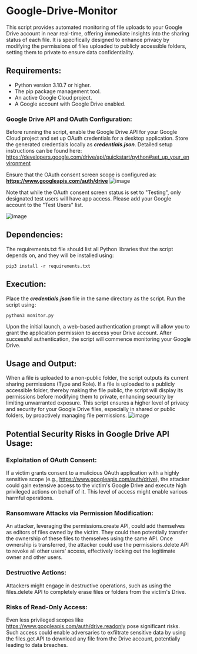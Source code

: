 # Google-Drive-Monitor

This script provides automated monitoring of file uploads to your Google Drive account in near real-time, offering immediate insights into the sharing status of each file. It is specifically designed to enhance privacy by modifying the permissions of files uploaded to publicly accessible folders, setting them to private to ensure data confidentiality.

## Requirements:
* Python version 3.10.7 or higher.
* The pip package management tool.
* An active Google Cloud project.
* A Google account with Google Drive enabled.

### Google Drive API and OAuth Configuration:
Before running the script, enable the Google Drive API for your Google Cloud project and set up OAuth credentials for a desktop application. Store the generated credentials locally as **_credentials.json_**. Detailed setup instructions can be found here:
https://developers.google.com/drive/api/quickstart/python#set_up_your_environment

Ensure that the OAuth consent screen scope is configured as:
**https://www.googleapis.com/auth/drive**
![image](https://github.com/sonntaglior/Google-Drive-Monitor/assets/40151842/90e20221-ee06-46a4-a113-6c282ae35bc2)


Note that while the OAuth consent screen status is set to "Testing", only designated test users will have app access. Please add your Google account to the "Test Users" list.

![image](https://github.com/sonntaglior/Google-Drive-Monitor/assets/40151842/c55ce6a6-3416-44f3-8210-33c0fa0705b0) 

## Dependencies:
The requirements.txt file should list all Python libraries that the script depends on, and they will be installed using:
```
pip3 install -r requirements.txt
```
## Execution:
Place the **_credentials.json_** file in the same directory as the script. Run the script using:
```
python3 monitor.py
```
Upon the initial launch, a web-based authentication prompt will allow you to grant the application permission to access your Drive account. After successful authentication, the script will commence monitoring your Google Drive.

## Usage and Output:
When a file is uploaded to a non-public folder, the script outputs its current sharing permissions (Type and Role).
If a file is uploaded to a publicly accessible folder, thereby making the file public, the script will display its permissions before modifying them to private, enhancing security by limiting unwarranted exposure.
This script ensures a higher level of privacy and security for your Google Drive files, especially in shared or public folders, by proactively managing file permissions.
![image](https://github.com/sonntaglior/Google-Drive-Monitor/assets/40151842/db51dd79-bdb7-4dc2-8c71-26bae83c74be)

## Potential Security Risks in Google Drive API Usage:
### Exploitation of OAuth Consent:
If a victim grants consent to a malicious OAuth application with a highly sensitive scope (e.g., https://www.googleapis.com/auth/drive), the attacker could gain extensive access to the victim's Google Drive and execute high privileged actions on behalf of it. This level of access might enable various harmful operations.
### Ransomware Attacks via Permission Modification:
An attacker, leveraging the permissions.create API, could add themselves as editors of files owned by the victim. They could then potentially transfer the ownership of these files to themselves using the same API. Once ownership is transferred, the attacker could use the permissions.delete API to revoke all other users' access, effectively locking out the legitimate owner and other users.
### Destructive Actions:
Attackers might engage in destructive operations, such as using the files.delete API to completely erase files or folders from the victim's Drive.
### Risks of Read-Only Access:
Even less privileged scopes like https://www.googleapis.com/auth/drive.readonly pose significant risks. Such access could enable adversaries to exfiltrate sensitive data by using the files.get API to download any file from the Drive account, potentially leading to data breaches.
